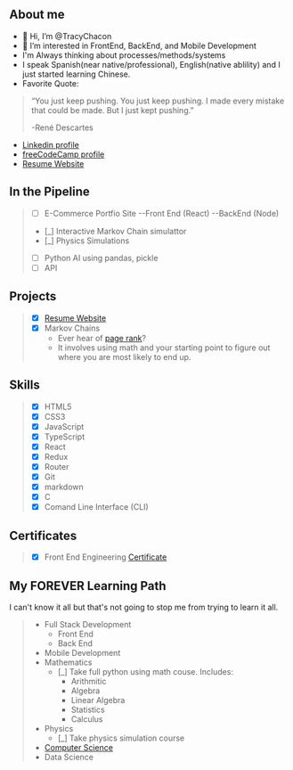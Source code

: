 ## About me
- 👋 Hi, I’m @TracyChacon
- 👀 I’m interested in FrontEnd, BackEnd, and Mobile Development
- I'm Always thinking about processes/methods/systems
- I speak Spanish(near native/professional), English(native ablility) and I just started learning Chinese.
- Favorite Quote: 
> “You just keep pushing. You just keep pushing. I made every mistake that could be made. But I just kept pushing.”
> 
>  -René Descartes
*   [Linkedin profile](https://www.linkedin.com/in/tracy-chacon-862a5699/)
*   [freeCodeCamp profile](https://www.freecodecamp.org/tracychacon)
*   [Resume Website](https://tracychacon.github.io/)

## In the Pipeline
> - [ ] E-Commerce Portfio Site --Front End (React) --BackEnd (Node)
> - [_] Interactive Markov Chain simulattor
> - [_] Physics Simulations
> - [ ] Python AI using pandas, pickle
> - [ ] API
## Projects
> - [X] [Resume Website](https://tracychacon.github.io/)
> - [X] Markov Chains 
>   - Ever hear of [page rank](https://en.wikipedia.org/wiki/PageRank#:~:text=PageRank%20(PR)%20is%20an%20algorithm,the%20importance%20of%20website%20pages.)? 
>   - It involves using math and your starting point to figure out where you are most likely to end up.
## Skills
> - [X] HTML5
> - [X] CSS3
> - [X] JavaScript
> - [X] TypeScript
> - [X] React
> - [X] Redux
> - [X] Router
> - [X] Git
> - [X] markdown
> - [X] C
> - [X] Comand Line Interface (CLI)
## Certificates
> - [X] Front End Engineering [Certificate](https://www.codecademy.com/profiles/TracyChacon/certificates/5f85dd867b67b60014ac9ea3)
## My FOREVER Learning Path
I can't know it all but that's not going to stop me from trying to learn it all.
> - Full Stack Development
>   - Front End
>   - Back End
> - Mobile Development
> - Mathematics
>   - [_] Take full python using math couse. Includes:
>     - Arithmitic
>     - Algebra
>     - Linear Algebra
>     - Statistics
>     - Calculus
> - Physics
>   - [_] Take physics simulation course
> - [Computer Science](https://github.com/ossu/computer-science) 
> - Data Science


